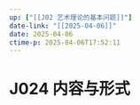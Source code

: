 ```yaml
---
up: ["[[J02 艺术理论的基本问题]]"]
date-link: "[[2025-04-06]]"
date: 2025-04-06
ctime-p: 2025-04-06T17:52:11
---
```


# J024 内容与形式

